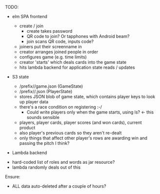 TODO:

* elm SPA frontend
  - create / join
    + create takes password
	+ QR code to join? Or tapphones with Android beam?
	+ join scans QR code, inputs code?
  - joiners put their screenname in
  - creator arranges joined people in order
  - configures game (e.g. time limits)
  - creator 'starts' which deals cards into the game state
  - hits lambda backend for application state reads / updates

* S3 state
  - /prefix/<gameid>/game.json (GameState)
  - /prefix/<gameid>/<playerkey>.json (PlayerState)
  - stores JSON blob of game state, which contains player keys to look up player data
  - there's a race condition on registering :-/
    + Could write players only when the game starts, using ls? <- this sounds sensible
  - players, player cards, player scores (and won cards), current product
  - also player's previous cards so they aren't re-dealt
  - only things that affect other player's rows are awarding win and passing the pitch I think?

* Lambda backend
 - hard-coded list of roles and words as jar resource?
 - lambda randomly deals out of this


Ensure:
* ALL data auto-deleted after a couple of hours?

